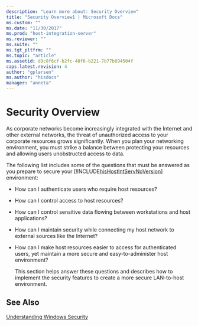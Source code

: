 ```yaml
---
description: "Learn more about: Security Overview"
title: "Security Overview1 | Microsoft Docs"
ms.custom: ""
ms.date: "11/30/2017"
ms.prod: "host-integration-server"
ms.reviewer: ""
ms.suite: ""
ms.tgt_pltfrm: ""
ms.topic: "article"
ms.assetid: d9c8f6cf-b2fc-40f6-b221-7b77b894504f
caps.latest.revision: 4
author: "gplarsen"
ms.author: "hisdocs"
manager: "anneta"
---
```

# Security Overview
As corporate networks become increasingly integrated with the Internet and other external networks, the threat of unauthorized access to your corporate resources grows significantly. When you plan your networking environment, you must strike a balance between protecting your resources and allowing users unobstructed access to data.  
  
 The following list includes some of the questions that must be answered as you prepare to secure your [!INCLUDE[hisHostIntServNoVersion](../includes/hishostintservnoversion-md.md)] environment:  
  
- How can I authenticate users who require host resources?  
  
- How can I control access to host resources?  
  
- How can I control sensitive data flowing between workstations and host applications?  
  
- How can I maintain security while connecting my host network to external sources like the Internet?  
  
- How can I make host resources easier to access for authenticated users, yet maintain a more secure and easy-to-administer host environment?  
  
  This section helps answer these questions and describes how to implement the security features to create a more secure LAN-to-host environment.  
  
## See Also  
 [Understanding Windows Security](../core/understanding-windows-security1.md)
